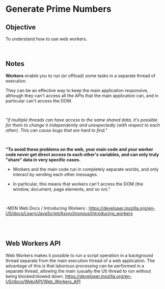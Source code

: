 # Generate Prime Numbers

## Objective
To understand how to use web workers.

<br>

## Notes
**Workers** enable you to run (or offload) some tasks in a separate thread of execution.

They can be an effective way to keep the main application responsive, although they can't access all the APIs that the main application can, and in particular can't access the DOM.

<br>

*"if multiple threads can have access to the same shared data, it's possible for them to change it independently and unexpectedly (with respect to each other). This can cause bugs that are hard to find."*

<br>

**"To avoid these problems on the web, your main code and your worker code never get direct access to each other's variables, and can only truly "share" data in very specific cases.**

- Workers and the main code run in completely separate worlds, and only interact by sending each other messages. 

- In particular, this means that workers can't access the DOM (the window, document, page elements, and so on)."

<br>

-MDN Web Docs / Introducing Workers : https://developer.mozilla.org/en-US/docs/Learn/JavaScript/Asynchronous/Introducing_workers

<br>
<br>


## Web Workers API
Web Workers makes it possible to run a script operation in a background thread separate from the main execution thread of a web application. The advantage of this is that laborious processing can be performed in a separate thread, allowing the main (usually the UI) thread to run without being blocked/slowed down.
https://developer.mozilla.org/en-US/docs/Web/API/Web_Workers_API
